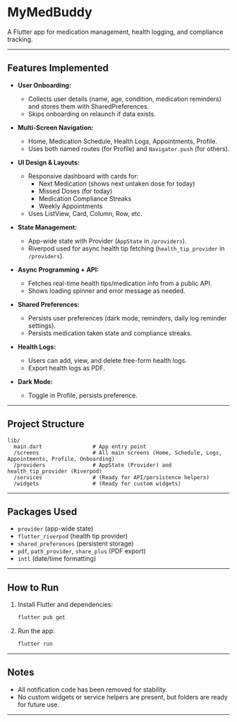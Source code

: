 # MyMedBuddy

A Flutter app for medication management, health logging, and compliance tracking.

---

## **Features Implemented**

- **User Onboarding:**  
  - Collects user details (name, age, condition, medication reminders) and stores them with SharedPreferences.
  - Skips onboarding on relaunch if data exists.

- **Multi-Screen Navigation:**  
  - Home, Medication Schedule, Health Logs, Appointments, Profile.
  - Uses both named routes (for Profile) and `Navigator.push` (for others).

- **UI Design & Layouts:**  
  - Responsive dashboard with cards for:  
    - Next Medication (shows next untaken dose for today)
    - Missed Doses (for today)
    - Medication Compliance Streaks
    - Weekly Appointments
  - Uses ListView, Card, Column, Row, etc.

- **State Management:**  
  - App-wide state with Provider (`AppState` in `/providers`).
  - Riverpod used for async health tip fetching (`health_tip_provider` in `/providers`).

- **Async Programming + API:**  
  - Fetches real-time health tips/medication info from a public API.
  - Shows loading spinner and error message as needed.

- **Shared Preferences:**  
  - Persists user preferences (dark mode, reminders, daily log reminder settings).
  - Persists medication taken state and compliance streaks.

- **Health Logs:**  
  - Users can add, view, and delete free-form health logs.
  - Export health logs as PDF.

- **Dark Mode:**  
  - Toggle in Profile, persists preference.

---

## **Project Structure**

```
lib/
  main.dart                # App entry point
  /screens                 # All main screens (Home, Schedule, Logs, Appointments, Profile, Onboarding)
  /providers               # AppState (Provider) and health_tip_provider (Riverpod)
  /services                # (Ready for API/persistence helpers)
  /widgets                 # (Ready for custom widgets)
```

---

## **Packages Used**

- `provider` (app-wide state)
- `flutter_riverpod` (health tip provider)
- `shared_preferences` (persistent storage)
- `pdf`, `path_provider`, `share_plus` (PDF export)
- `intl` (date/time formatting)

---

## **How to Run**

1. Install Flutter and dependencies:
   ```sh
   flutter pub get
   ```
2. Run the app:
   ```sh
   flutter run
   ```

---

## **Notes**

- All notification code has been removed for stability.
- No custom widgets or service helpers are present, but folders are ready for future use.

---
